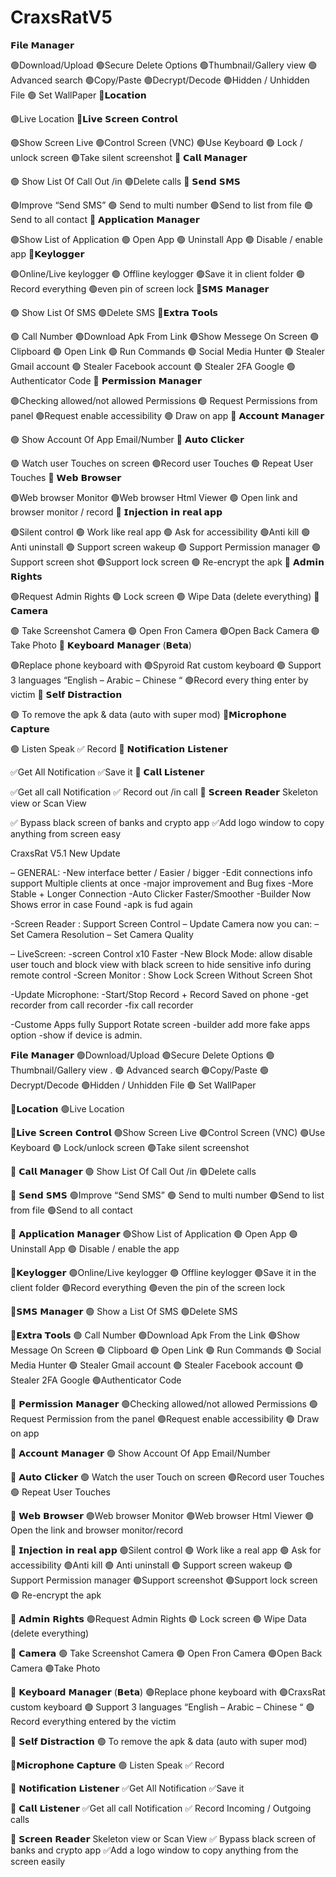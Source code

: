 # CraxsRatV5





𝗙𝗶𝗹𝗲 𝗠𝗮𝗻𝗮𝗴𝗲𝗿

🟢Download/Upload
🟢Secure Delete Options
🟢Thumbnail/Gallery view
🟢 Advanced search
🟢Copy/Paste
🟢Decrypt/Decode
🟢Hidden / Unhidden File
🟢 Set WallPaper
💠𝗟𝗼𝗰𝗮𝘁𝗶𝗼𝗻

🟢Live Location
💠𝗟𝗶𝘃𝗲 𝗦𝗰𝗿𝗲𝗲𝗻 𝗖𝗼𝗻𝘁𝗿𝗼𝗹

🟢Show Screen Live
🟢Control Screen (VNC)
🟢Use Keyboard
🟢 Lock / unlock screen
🟢Take silent screenshot
💠 𝗖𝗮𝗹𝗹 𝗠𝗮𝗻𝗮𝗴𝗲𝗿

🟢 Show List Of Call Out /in
🟢Delete calls
💠 𝗦𝗲𝗻𝗱 𝗦𝗠𝗦

🟢Improve “Send SMS”
🟢 Send to multi number
🟢Send to list from file
🟢Send to all contact
💠 𝗔𝗽𝗽𝗹𝗶𝗰𝗮𝘁𝗶𝗼𝗻 𝗠𝗮𝗻𝗮𝗴𝗲𝗿

🟢Show List of Application
🟢 Open App
🟢 Uninstall App
🟢 Disable / enable app
💠𝗞𝗲𝘆𝗹𝗼𝗴𝗴𝗲𝗿

🟢Online/Live keylogger
🟢 Offline keylogger
🟢Save it in client folder
🟢Record everything
🟢even pin of screen lock
💠𝗦𝗠𝗦 𝗠𝗮𝗻𝗮𝗴𝗲𝗿

🟢 Show List Of SMS
🟢Delete SMS
💠𝗘𝘅𝘁𝗿𝗮 𝗧𝗼𝗼𝗹𝘀

🟢 Call Number
🟢Download Apk From Link
🟢Show Messege On Screen
🟢 Clipboard
🟢 Open Link
🟢 Run Commands
🟢 Social Media Hunter
🟢 Stealer Gmail account
🟢 Stealer Facebook account
🟢 Stealer 2FA Google 🟢Authenticator Code
💠 𝗣𝗲𝗿𝗺𝗶𝘀𝘀𝗶𝗼𝗻 𝗠𝗮𝗻𝗮𝗴𝗲𝗿

🟢Checking allowed/not allowed Permissions
🟢 Request Permissions from panel
🟢Request enable accessibility
🟢 Draw on app
💠 𝗔𝗰𝗰𝗼𝘂𝗻𝘁 𝗠𝗮𝗻𝗮𝗴𝗲𝗿

🟢 Show Account Of App Email/Number
💠 𝗔𝘂𝘁𝗼 𝗖𝗹𝗶𝗰𝗸𝗲𝗿

🟢 Watch user Touches on screen
🟢Record user Touches
🟢 Repeat User Touches
💠 𝗪𝗲𝗯 𝗕𝗿𝗼𝘄𝘀𝗲𝗿

🟢Web browser Monitor
🟢Web browser Html Viewer
🟢 Open link and browser monitor / record
💠 𝗜𝗻𝗷𝗲𝗰𝘁𝗶𝗼𝗻 𝗶𝗻 𝗿𝗲𝗮𝗹 𝗮𝗽𝗽

🟢Silent control
🟢 Work like real app
🟢 Ask for accessibility
🟢Anti kill
🟢 Anti uninstall
🟢 Support screen wakeup
🟢 Support Permission manager
🟢Support screen shot
🟢Support lock screen
🟢 Re-encrypt the apk
💠 𝗔𝗱𝗺𝗶𝗻 𝗥𝗶𝗴𝗵𝘁𝘀

🟢Request Admin Rights
🟢 Lock screen
🟢 Wipe Data (delete everything)
💠 𝗖𝗮𝗺𝗲𝗿𝗮

🟢 Take Screenshot Camera
🟢 Open Fron Camera
🟢Open Back Camera
🟢Take Photo
💠 𝗞𝗲𝘆𝗯𝗼𝗮𝗿𝗱 𝗠𝗮𝗻𝗮𝗴𝗲𝗿 (𝗕𝗲𝘁𝗮)

🟢Replace phone keyboard with
🟢Spyroid Rat custom keyboard
🟢 Support 3 languages “English – Arabic – Chinese “
🟢Record every thing enter by victim
💠 𝗦𝗲𝗹𝗳 𝗗𝗶𝘀𝘁𝗿𝗮𝗰𝘁𝗶𝗼𝗻

🟢 To remove the apk & data (auto with super mod)
💠𝗠𝗶𝗰𝗿𝗼𝗽𝗵𝗼𝗻𝗲 𝗖𝗮𝗽𝘁𝘂𝗿𝗲

🟢 Listen Speak
✅ Record
💠 𝗡𝗼𝘁𝗶𝗳𝗶𝗰𝗮𝘁𝗶𝗼𝗻 𝗟𝗶𝘀𝘁𝗲𝗻𝗲𝗿

✅Get All Notification
✅Save it
💠 𝗖𝗮𝗹𝗹 𝗟𝗶𝘀𝘁𝗲𝗻𝗲𝗿

✅Get all call Notification
✅ Record out /in call
💠 𝗦𝗰𝗿𝗲𝗲𝗻 𝗥𝗲𝗮𝗱𝗲𝗿 Skeleton view or Scan View

✅ Bypass black screen of banks and crypto app
✅Add logo window to copy anything from screen easy

CraxsRat V5.1 New Update

– GENERAL: -New interface better / Easier / bigger -Edit connections info support Multiple clients at once -major improvement and Bug fixes -More Stable + Longer Connection -Auto Clicker Faster/Smoother -Builder Now Shows error in case Found -apk is fud again

-Screen Reader : Support Screen Control – Update Camera now you can: – Set Camera Resolution – Set Camera Quality

– LiveScreen: -screen Control x10 Faster -New Block Mode: allow disable user touch and block view with black screen to hide sensitive info during remote control -Screen Monitor : Show Lock Screen Without Screen Shot

-Update Microphone: -Start/Stop Record + Record Saved on phone -get recorder from call recorder -fix call recorder

-Custome Apps fully Support Rotate screen -builder add more fake apps option -show if device is admin.

𝗙𝗶𝗹𝗲 𝗠𝗮𝗻𝗮𝗴𝗲𝗿 🟢Download/Upload 🟢Secure Delete Options 🟢Thumbnail/Gallery view . 🟢 Advanced search 🟢Copy/Paste 🟢Decrypt/Decode 🟢Hidden / Unhidden File 🟢 Set WallPaper

💠𝗟𝗼𝗰𝗮𝘁𝗶𝗼𝗻 🟢Live Location

💠𝗟𝗶𝘃𝗲 𝗦𝗰𝗿𝗲𝗲𝗻 𝗖𝗼𝗻𝘁𝗿𝗼𝗹 🟢Show Screen Live 🟢Control Screen (VNC) 🟢Use Keyboard 🟢 Lock/unlock screen 🟢Take silent screenshot

💠 𝗖𝗮𝗹𝗹 𝗠𝗮𝗻𝗮𝗴𝗲𝗿 🟢 Show List Of Call Out /in 🟢Delete calls

💠 𝗦𝗲𝗻𝗱 𝗦𝗠𝗦 🟢Improve “Send SMS” 🟢 Send to multi number 🟢Send to list from file 🟢Send to all contact

💠 𝗔𝗽𝗽𝗹𝗶𝗰𝗮𝘁𝗶𝗼𝗻 𝗠𝗮𝗻𝗮𝗴𝗲𝗿 🟢Show List of Application 🟢 Open App 🟢 Uninstall App 🟢 Disable / enable the app

💠𝗞𝗲𝘆𝗹𝗼𝗴𝗴𝗲𝗿 🟢Online/Live keylogger 🟢 Offline keylogger 🟢Save it in the client folder 🟢Record everything 🟢even the pin of the screen lock

💠𝗦𝗠𝗦 𝗠𝗮𝗻𝗮𝗴𝗲𝗿 🟢 Show a List Of SMS 🟢Delete SMS

💠𝗘𝘅𝘁𝗿𝗮 𝗧𝗼𝗼𝗹𝘀 🟢 Call Number 🟢Download Apk From the Link 🟢Show Message On Screen 🟢 Clipboard 🟢 Open Link 🟢 Run Commands 🟢 Social Media Hunter 🟢 Stealer Gmail account 🟢 Stealer Facebook account 🟢 Stealer 2FA Google 🟢Authenticator Code

💠 𝗣𝗲𝗿𝗺𝗶𝘀𝘀𝗶𝗼𝗻 𝗠𝗮𝗻𝗮𝗴𝗲𝗿 🟢Checking allowed/not allowed Permissions 🟢 Request Permission from the panel 🟢Request enable accessibility 🟢 Draw on app

💠 𝗔𝗰𝗰𝗼𝘂𝗻𝘁 𝗠𝗮𝗻𝗮𝗴𝗲𝗿 🟢 Show Account Of App Email/Number

💠 𝗔𝘂𝘁𝗼 𝗖𝗹𝗶𝗰𝗸𝗲𝗿 🟢 Watch the user Touch on screen 🟢Record user Touches 🟢 Repeat User Touches

💠 𝗪𝗲𝗯 𝗕𝗿𝗼𝘄𝘀𝗲𝗿 🟢Web browser Monitor 🟢Web browser Html Viewer 🟢 Open the link and browser monitor/record

💠 𝗜𝗻𝗷𝗲𝗰𝘁𝗶𝗼𝗻 𝗶𝗻 𝗿𝗲𝗮𝗹 𝗮𝗽𝗽 🟢Silent control 🟢 Work like a real app 🟢 Ask for accessibility 🟢Anti kill 🟢 Anti uninstall 🟢 Support screen wakeup 🟢 Support Permission manager 🟢Support screenshot 🟢Support lock screen 🟢 Re-encrypt the apk

💠 𝗔𝗱𝗺𝗶𝗻 𝗥𝗶𝗴𝗵𝘁𝘀 🟢Request Admin Rights 🟢 Lock screen 🟢 Wipe Data (delete everything)

💠 𝗖𝗮𝗺𝗲𝗿𝗮 🟢 Take Screenshot Camera 🟢 Open Fron Camera 🟢Open Back Camera 🟢Take Photo

💠 𝗞𝗲𝘆𝗯𝗼𝗮𝗿𝗱 𝗠𝗮𝗻𝗮𝗴𝗲𝗿 (𝗕𝗲𝘁𝗮) 🟢Replace phone keyboard with 🟢CraxsRat custom keyboard 🟢 Support 3 languages “English – Arabic – Chinese “ 🟢Record everything entered by the victim

💠 𝗦𝗲𝗹𝗳 𝗗𝗶𝘀𝘁𝗿𝗮𝗰𝘁𝗶𝗼𝗻 🟢 To remove the apk & data (auto with super mod)

💠𝗠𝗶𝗰𝗿𝗼𝗽𝗵𝗼𝗻𝗲 𝗖𝗮𝗽𝘁𝘂𝗿𝗲 🟢 Listen Speak ✅ Record

💠 𝗡𝗼𝘁𝗶𝗳𝗶𝗰𝗮𝘁𝗶𝗼𝗻 𝗟𝗶𝘀𝘁𝗲𝗻𝗲𝗿 ✅Get All Notification ✅Save it

💠 𝗖𝗮𝗹𝗹 𝗟𝗶𝘀𝘁𝗲𝗻𝗲𝗿 ✅Get all call Notification ✅ Record Incoming / Outgoing calls

💠 𝗦𝗰𝗿𝗲𝗲𝗻 𝗥𝗲𝗮𝗱𝗲𝗿 Skeleton view or Scan View ✅ Bypass black screen of banks and crypto app ✅Add a logo window to copy anything from the screen easily
